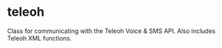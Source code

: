 # teleoh
Class for communicating with the Teleoh Voice &amp; SMS API. Also includes Teleoh XML functions.
